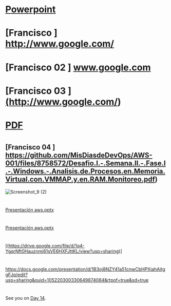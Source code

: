 

# [Powerpoint ]( https://docs.google.com/presentation/d/e/2PACX-1vTy6CNULzBg0B4dJilB96jC_St2D4ZCbfedv6FS1HbRFzvUeUrkKmB3ap5IaHknnw/pub?start=true&loop=true&delayms=2000)


# [Francisco ] <a href="http://www.google.com/" target="_blank">http://www.google.com/</a>
#

# [Francisco 02 ] <a href="www.google.com" onclick="return ! window.open(this.href);">www.google.com</a>


# [Francisco 03 ] <a href="https://docs.google.com/presentation/d/e/2PACX-1vTy6CNULzBg0B4dJilB96jC_St2D4ZCbfedv6FS1HbRFzvUeUrkKmB3ap5IaHknnw/pub?start=true&loop=true&delayms=2000 " target="_blank">(http://www.google.com/</a>)
#

  
 # [PDF  ]( https://github.com/MisDiasdeDevOps/AWS-001/files/8758572/Desafio.I.-.Semana.II.-.Fase.I.-.Windows.-.Analisis.de.Procesos.en.Memoria.Virtual.con.VMMAP.y.en.RAM.Monitoreo.pdf)
#
## [Francisco 04 ] <a href="Francisco 04" onclick="return ! window.open(this.href);">https://github.com/MisDiasdeDevOps/AWS-001/files/8758572/Desafio.I.-.Semana.II.-.Fase.I.-.Windows.-.Analisis.de.Procesos.en.Memoria.Virtual.con.VMMAP.y.en.RAM.Monitoreo.pdf)</a>

  
  
  
![Screenshot_9 (2)](https://user-images.githubusercontent.com/96561825/169445530-f4249210-44cb-42b8-8218-adb7fc117b5a.png)
#
#
[Presentación   aws.pptx](https://github.com/MisDiasdeDevOps/AWS-001/files/8735692/Presentacion.aws.pptx)
#
#
[Presentación   aws.pptx](https://github.com/MisDiasdeDevOps/AWS-001/files/8735693/Presentacion.aws.pptx)
#
#
#
[(https://drive.google.com/file/d/1q4-YgqrNft0Hauznmi61sVE6HXFJttKL/view?usp=sharing)]


###
#
https://docs.google.com/presentation/d/1B3oj8NZY41a51cnwCbHPXiahAitggFJq/edit?usp=sharing&ouid=105220300330649874084&rtpof=true&sd=true
#
##
#
#
#
##
#

See you on [Day 14](day14.md).
